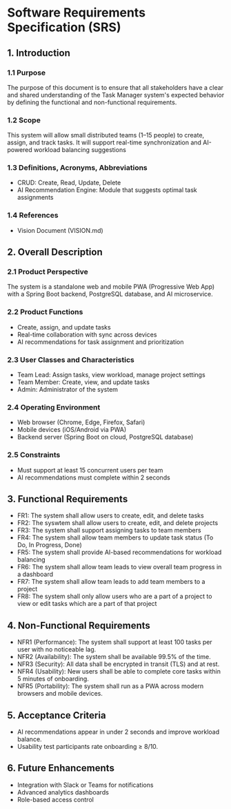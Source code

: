 # Software Requirements Specification (SRS)

## 1. Introduction

### 1.1 Purpose
The purpose of this document is to ensure that all stakeholders have a clear and shared understanding of the Task Manager system's expected behavior by defining the functional and non-functional requirements.

### 1.2 Scope
This system will allow small distributed teams (1–15 people) to create, assign, and track tasks. It will support real-time synchronization and AI-powered workload balancing suggestions

### 1.3 Definitions, Acronyms, Abbreviations
- CRUD: Create, Read, Update, Delete
- AI Recommendation Engine: Module that suggests optimal task assignments

### 1.4 References
- Vision Document (VISION.md)

## 2. Overall Description

### 2.1 Product Perspective
The system is a standalone web and mobile PWA (Progressive Web App) with a Spring Boot backend, PostgreSQL database, and AI microservice.

### 2.2 Product Functions
- Create, assign, and update tasks
- Real-time collaboration with sync across devices
- AI recommendations for task assignment and prioritization

### 2.3 User Classes and Characteristics
- Team Lead: Assign tasks, view workload, manage project settings
- Team Member: Create, view, and update tasks
- Admin: Administrator of the system

### 2.4 Operating Environment
- Web browser (Chrome, Edge, Firefox, Safari)
- Mobile devices (iOS/Android via PWA)
- Backend server (Spring Boot on cloud, PostgreSQL database)

### 2.5 Constraints
- Must support at least 15 concurrent users per team
- AI recommendations must complete within 2 seconds

## 3. Functional Requirements 

- FR1: The system shall allow users to create, edit, and delete tasks
- FR2: The syswtem shall allow users to create, edit, and delete projects
- FR3: The system shall support assigning tasks to team members
- FR4: The system shall allow team members to update task status (To Do, In Progress, Done)
- FR5: The system shall provide AI-based recommendations for workload balancing
- FR6: The system shall allow team leads to view overall team progress in a dashboard
- FR7: The system shall allow team leads to add team members to a project
- FR8: The system shall only allow users who are a part of a project to view or edit tasks which are a part of that project

## 4. Non-Functional Requirements

- NFR1 (Performance): The system shall support at least 100 tasks per user with no noticeable lag.
- NFR2 (Availability): The system shall be available 99.5% of the time.
- NFR3 (Security): All data shall be encrypted in transit (TLS) and at rest.
- NFR4 (Usability): New users shall be able to complete core tasks within 5 minutes of onboarding.
- NFR5 (Portability): The system shall run as a PWA across modern browsers and mobile devices.

## 5. Acceptance Criteria

- AI recommendations appear in under 2 seconds and improve workload balance.
- Usability test participants rate onboarding ≥ 8/10.

## 6. Future Enhancements

- Integration with Slack or Teams for notifications
- Advanced analytics dashboards
- Role-based access control
